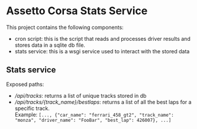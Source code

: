 # Assetto Corsa Stats Service

This project contains the following components:

- cron script: this is the script that reads and processes driver results and stores data in a sqlite db file.
- stats service: this is a wsgi service used to interact with the stored data

## Stats service
 Exposed paths:
   - */api/tracks*: returns a list of unique tracks stored in db
   - */api/tracks/{track_name}/bestlaps*: returns a list of all the best laps for a specific track.  
      Example: ```[..., {"car_name": "ferrari_458_gt2", "track_name": "monza", "driver_name": "FooBar", "best_lap": 426007}, ...]```
